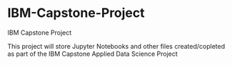 # IBM-Capstone-Project
IBM Capstone Project

This project will store Jupyter Notebooks and other files created/copleted as part of the IBM Capstone Applied Data Science Project 

